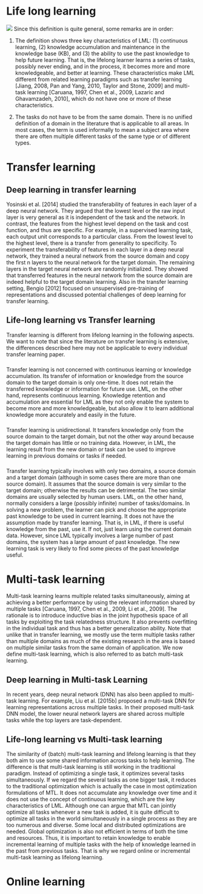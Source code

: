 # Life long learning

![](https://github.com/luulinh90s/paper-review-continual-learning/blob/master/images/start/definition.JPG)
Since this definition is quite general, some remarks are in order:
1. The definition shows three key characteristics of LML: (1) continuous learning, (2)
knowledge accumulation and maintenance in the knowledge base (KB), and (3) the
ability to use the past knowledge to help future learning. That is, the lifelong learner
learns a series of tasks, possibly never ending, and in the process, it becomes more
and more knowledgeable, and better at learning. These characteristics make LML
different from related learning paradigms such as transfer learning [Jiang, 2008, Pan
and Yang, 2010, Taylor and Stone, 2009] and multi-task learning [Caruana, 1997,
Chen et al., 2009, Lazaric and Ghavamzadeh, 2010], which do not have one or more
of these characteristics. 

2. The tasks do not have to be from the same domain. There is no unified definition of
a domain in the literature that is applicable to all areas. In most cases, the term is
used informally to mean a subject area where there are often multiple different tasks
of the same type or of different types.

# Transfer learning
## Deep learning in transfer learning
Yosinski et al. [2014] studied the transferability of features in each layer of a deep
neural network. They argued that the lowest level or the raw input layer is very general as it
is independent of the task and the network. In contrast, the features from the highest level
depend on the task and cost function, and thus are specific. For example, in a supervised learning task, each output unit corresponds to a particular class. From the lowest level to
the highest level, there is a transfer from generality to specificity. To experiment the transferability of features in each layer in a deep neural network, they trained a neural network
from the source domain and copy the first n layers to the neural network for the target
domain. The remaining layers in the target neural network are randomly initialized. They
showed that transferred features in the neural network from the source domain are indeed
helpful to the target domain learning. Also in the transfer learning setting, Bengio [2012]
focused on unsupervised pre-training of representations and discussed potential challenges
of deep learning for transfer learning.

## Life-long learning vs Transfer learning
Transfer learning is different from lifelong learning in the following aspects. We want to
note that since the literature on transfer learning is extensive, the differences described here
may not be applicable to every individual transfer learning paper.

### 
Transfer learning is not concerned with continuous learning or knowledge accumulation. Its transfer of information or knowledge from the source domain to the target
domain is only one-time. It does not retain the transferred knowledge or information
for future use. LML, on the other hand, represents continuous learning. Knowledge
retention and accumulation are essential for LML as they not only enable the system to become more and more knowledgeable, but also allow it to learn additional
knowledge more accurately and easily in the future.

### 
Transfer learning is unidirectional. It transfers knowledge only from the source domain
to the target domain, but not the other way around because the target domain has
little or no training data. However, in LML, the learning result from the new domain
or task can be used to improve learning in previous domains or tasks if needed.

### 
Transfer learning typically involves with only two domains, a source domain and a
target domain (although in some cases there are more than one source domain). It
assumes that the source domain is very similar to the target domain; otherwise the
results can be detrimental. The two similar domains are usually selected by human
users. LML, on the other hand, normally considers a large (possibly infinite) number of tasks/domains. In solving a new problem, the learner can pick and choose the
appropriate past knowledge to be used in current learning. It does not have the assumption made by transfer learning. That is, in LML, if there is useful knowledge from
the past, use it. If not, just learn using the current domain data. However, since LML
typically involves a large number of past domains, the system has a large amount of
past knowledge. The new learning task is very likely to find some pieces of the past
knowledge useful.

# Multi-task learning
Multi-task learning learns multiple related tasks simultaneously, aiming at achieving a
better performance by using the relevant information shared by multiple tasks [Caruana,
1997, Chen et al., 2009, Li et al., 2009]. The rationale is to introduce inductive bias in
the joint hypothesis space of all tasks by exploiting the task relatedness structure. It also
prevents overfitting in the individual task and thus has a better generalization ability. Note
that unlike that in transfer learning, we mostly use the term multiple tasks rather than
multiple domains as much of the existing research in the area is based on multiple similar
tasks from the same domain of application. We now define multi-task learning, which is
also referred to as batch multi-task learning.
## Deep learning in Multi-task Learning
In recent years, deep neural network (DNN) has also been applied to multi-task learning.
For example, Liu et al. [2015b] proposed a multi-task DNN for learning representations
across multiple tasks. In their proposed multi-task DNN model, the lower neural network layers are shared
across multiple tasks while the top layers are task-dependent.

## Life-long learning vs Multi-task learning
The similarity of (batch) multi-task learning and lifelong learning is that they both aim to
use some shared information across tasks to help learning. The difference is that multi-task
learning is still working in the traditional paradigm. Instead of optimizing a single task, it
optimizes several tasks simultaneously. If we regard the several tasks as one bigger task,
it reduces to the traditional optimization which is actually the case in most optimization
formulations of MTL. It does not accumulate any knowledge over time and it does not use
the concept of continuous learning, which are the key characteristics of LML. Although
one can argue that MTL can jointly optimize all tasks whenever a new task is added, it
is quite difficult to optimize all tasks in the world simultaneously in a single process as
they are too numerous and diverse. Some local and distributed optimizations are needed.
Global optimization is also not efficient in terms of both the time and resources. Thus, it
is important to retain knowledge to enable incremental learning of multiple tasks with the
help of knowledge learned in the past from previous tasks. That is why we regard online
or incremental multi-task learning as lifelong learning.

# Online learning
